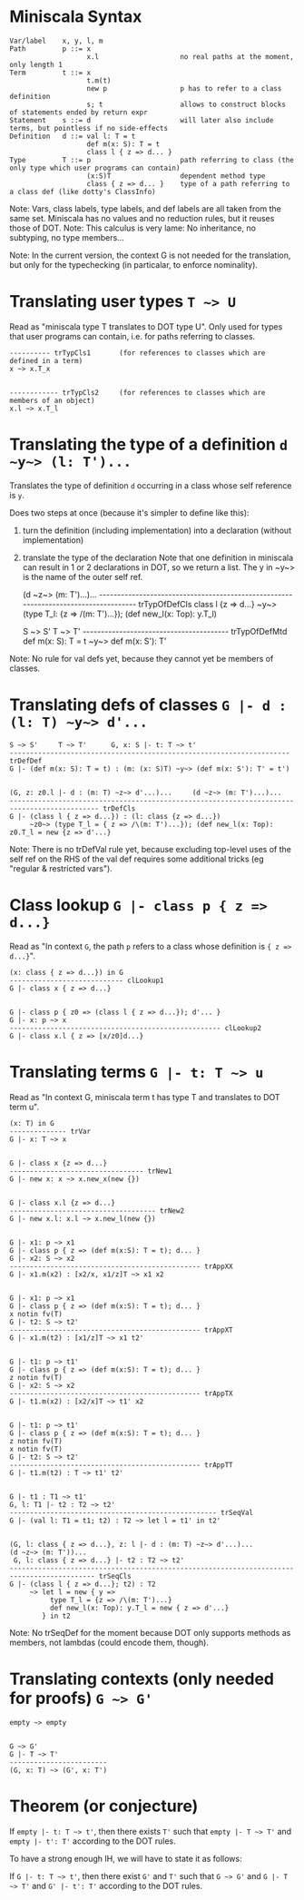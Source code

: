 
Miniscala Syntax
================

    Var/label    x, y, l, m
    Path         p ::= x
                       x.l                    no real paths at the moment, only length 1
    Term         t ::= x
                       t.m(t)
                       new p                  p has to refer to a class definition
                       s; t                   allows to construct blocks of statements ended by return expr
    Statement    s ::= d                      will later also include terms, but pointless if no side-effects
    Definition   d ::= val l: T = t
                       def m(x: S): T = t
                       class l { z => d... }
    Type         T ::= p                      path referring to class (the only type which user programs can contain)
                       (x:S)T                 dependent method type
                       class { z => d... }    type of a path referring to a class def (like dotty's ClassInfo)

Note: Vars, class labels, type labels, and def labels are all taken from the same set.
Miniscala has no values and no reduction rules, but it reuses those of DOT.
Note: This calculus is very lame: No inheritance, no subtyping, no type members...

Note: In the current version, the context G is not needed for the translation, but only for the typechecking (in particalar, to enforce nominality).


Translating user types `T ~> U`
===============================

Read as "miniscala type T translates to DOT type U".
Only used for types that user programs can contain, i.e. for paths referring to classes.    


    ---------- trTypCls1       (for references to classes which are defined in a term)
    x ~> x.T_x
    

    ------------ trTypCls2     (for references to classes which are members of an object)
    x.l ~> x.T_l
    


Translating the type of a definition `d ~y~> (l: T')...`
========================================================

Translates the type of definition `d` occurring in a class whose self reference is `y`.

Does two steps at once (because it's simpler to define like this):
1) turn the definition (including implementation) into a declaration (without implementation)
2) translate the type of the declaration
Note that one definition in miniscala can result in 1 or 2 declarations in DOT, so we return a list.
The y in ~y~> is the name of the outer self ref.


    (d ~z~> (m: T')...)...
    ------------------------------------------------------------------------------------ trTypOfDefCls
    class l {z => d...} ~y~> (type T_l: {z => /\(m: T')...}); (def new_l(x: Top): y.T_l)

    
    S ~> S'     T ~> T'
    ---------------------------------------- trTypOfDefMtd
    def m(x: S): T = t ~y~> def m(x: S'): T'


Note: No rule for val defs yet, because they cannot yet be members of classes.



Translating defs of classes `G |- d : (l: T) ~y~> d'...`
========================================================


    S ~> S'     T ~> T'      G, x: S |- t: T ~> t'
    --------------------------------------------------------------------- trDefDef
    G |- (def m(x: S): T = t) : (m: (x: S)T) ~y~> (def m(x: S'): T' = t')

    
    (G, z: z0.l |- d : (m: T) ~z~> d'...)...     (d ~z~> (m: T')...)...
    -------------------------------------------------------------------------------------------- trDefCls
    G |- (class l { z => d...}) : (l: class {z => d...}) 
         ~z0~> (type T_l = { z => /\(m: T')...}); (def new_l(x: Top): z0.T_l = new {z => d'...}

Note: There is no trDefVal rule yet, because excluding top-level uses of the self ref on the RHS of the val def requires some additional tricks (eg "regular & restricted vars").



Class lookup `G |- class p { z => d...}`
========================================

Read as "In context `G`, the path `p` refers to a class whose definition is `{ z => d...}`".


    (x: class { z => d...}) in G
    ---------------------------- clLookup1
    G |- class x { z => d...}
    
    
    G |- class p { z0 => (class l { z => d...}); d'... } 
    G |- x: p ~> x
    ---------------------------------------------------- clLookup2
    G |- class x.l { z => [x/z0]d...}



Translating terms `G |- t: T ~> u`
==================================

Read as "In context G, miniscala term t has type T and translates to DOT term u".


    (x: T) in G
    -------------- trVar
    G |- x: T ~> x


    G |- class x {z => d...}
    --------------------------------- trNew1
    G |- new x: x ~> x.new_x(new {})


    G |- class x.l {z => d...}
    ------------------------------------ trNew2
    G |- new x.l: x.l ~> x.new_l(new {})

    
    G |- x1: p ~> x1
    G |- class p { z => (def m(x:S): T = t); d... }
    G |- x2: S ~> x2
    ----------------------------------------------- trAppXX
    G |- x1.m(x2) : [x2/x, x1/z]T ~> x1 x2
    
    
    G |- x1: p ~> x1
    G |- class p { z => (def m(x:S): T = t); d... }
    x notin fv(T)
    G |- t2: S ~> t2'
    ----------------------------------------------- trAppXT
    G |- x1.m(t2) : [x1/z]T ~> x1 t2'
    
    
    G |- t1: p ~> t1'
    G |- class p { z => (def m(x:S): T = t); d... }
    z notin fv(T)
    G |- x2: S ~> x2
    ----------------------------------------------- trAppTX
    G |- t1.m(x2) : [x2/x]T ~> t1' x2
    
    
    G |- t1: p ~> t1'
    G |- class p { z => (def m(x:S): T = t); d... }
    z notin fv(T)
    x notin fv(T)
    G |- t2: S ~> t2'
    ----------------------------------------------- trAppTT
    G |- t1.m(t2) : T ~> t1' t2'
    
    
    G |- t1 : T1 ~> t1'
    G, l: T1 |- t2 : T2 ~> t2'
    --------------------------------------------------- trSeqVal
    G |- (val l: T1 = t1; t2) : T2 ~> let l = t1' in t2'

    
    (G, l: class { z => d...}, z: l |- d : (m: T) ~z~> d'...)...
    (d ~z~> (m: T'))...
     G, l: class { z => d...} |- t2 : T2 ~> t2'
    ------------------------------------------------------------------------------------------- trSeqCls
    G |- (class l { z => d...}; t2) : T2 
         ~> let l = new { y =>
              type T_l = {z => /\(m: T')...}
              def new_l(x: Top): y.T_l = new { z => d'...}
            } in t2

Note: No trSeqDef for the moment because DOT only supports methods as members, not lambdas (could encode them, though).


Translating contexts (only needed for proofs) `G ~> G'`
=======================================================

    empty ~> empty

    
    G ~> G'
    G |- T ~> T'
    ------------------------
    (G, x: T) ~> (G', x: T')



Theorem (or conjecture)
=======================

If `empty |- t: T ~> t'`, then there exists `T'` such that `empty |- T ~> T'` and `empty |- t': T'` according to the DOT rules.

To have a strong enough IH, we will have to state it as follows:

If `G |- t: T ~> t'`, then there exist `G'` and `T'` such that `G ~> G'` and `G |- T ~> T'` and `G' |- t': T'` according to the DOT rules.


